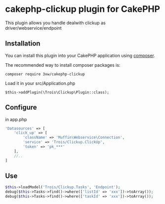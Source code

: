 # cakephp-clickup plugin for CakePHP
This plugin allows you handle dealwith clickup as driver/webservice/endpoint

## Installation

You can install this plugin into your CakePHP application using [composer](http://getcomposer.org).

The recommended way to install composer packages is:

	composer require 3xw/cakephp-clickup

Load it in your src/Application.php

	$this->addPlugin(\Trois\Clickup\Plugin::class);

## Configure
in app.php

```php
'Datasources' => [
	'click_up' => [
		'className' => 'Muffin\Webservice\Connection',
		'service' => 'Trois/Clickup.ClickUp',
		'token' => 'pk_***'
	],
	//..
]
```

## Use
```php
$this->loadModel('Trois/Clickup.Tasks', 'Endpoint');
debug($this->Tasks->find()->where(['listId' => 'xxx'])->toArray());
debug($this->Tasks->find()->where(['taskId' => 'xxx'])->toArray());

```

